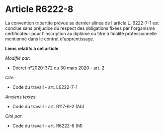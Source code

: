 # Article R6222-8

La convention tripartite prévue au dernier alinéa de l'article L. 6222-7-1 est conclue sans préjudice du respect des
obligations fixées par l'organisme certificateur pour l'inscription au diplôme ou titre à finalité professionnelle mentionné
dans le contrat d'apprentissage.

**Liens relatifs à cet article**

_Modifié par_:

  - Décret n°2020-372 du 30 mars 2020 - art. 2

_Cite_:

  - Code du travail - art. L6222-7-1

_Anciens textes_:

  - Code du travail - art. R117-6-2 (Ab)

_Cité par_:

  - Code du travail - art. R6222-6 (M)
